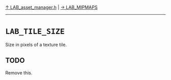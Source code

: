 [&#8593; LAB_asset_manager.h](LAB_asset_manager.h.md) | [&#8594; LAB_MIPMAPS](LAB_asset_manager.h--lab_mipmaps.md)
***

# `LAB_TILE_SIZE`

Size in pixels of a texture tile.

## TODO

Remove this.



